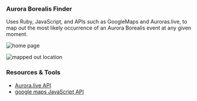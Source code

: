 ### Aurora Borealis Finder

Uses Ruby, JavaScript, and APIs such as GoogleMaps and Auroras.live, to map out the most likely occurrence of an Aurora Borealis event at any given moment. 


![home page](https://user-images.githubusercontent.com/16695037/29744419-f1782962-8a69-11e7-99c5-1f15a046a48a.png)

![mapped out location](https://user-images.githubusercontent.com/16695037/29744427-0af260d8-8a6a-11e7-9032-6690d74e0d7b.png)

### Resources & Tools
- [Aurora.live API](http://auroraslive.io/#/api/v1)
- [google maps JavaScript API](https://developers.google.com/maps/documentation/javascript/)

